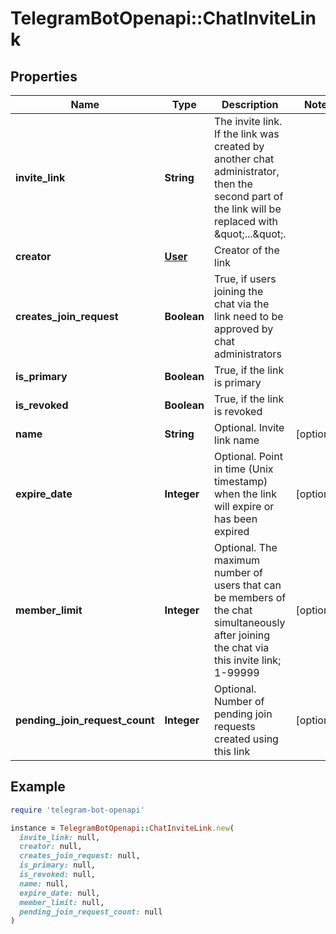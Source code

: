 # TelegramBotOpenapi::ChatInviteLink

## Properties

| Name | Type | Description | Notes |
| ---- | ---- | ----------- | ----- |
| **invite_link** | **String** | The invite link. If the link was created by another chat administrator, then the second part of the link will be replaced with \&quot;...\&quot;. |  |
| **creator** | [**User**](User.md) | Creator of the link |  |
| **creates_join_request** | **Boolean** | True, if users joining the chat via the link need to be approved by chat administrators |  |
| **is_primary** | **Boolean** | True, if the link is primary |  |
| **is_revoked** | **Boolean** | True, if the link is revoked |  |
| **name** | **String** | Optional. Invite link name | [optional] |
| **expire_date** | **Integer** | Optional. Point in time (Unix timestamp) when the link will expire or has been expired | [optional] |
| **member_limit** | **Integer** | Optional. The maximum number of users that can be members of the chat simultaneously after joining the chat via this invite link; 1-99999 | [optional] |
| **pending_join_request_count** | **Integer** | Optional. Number of pending join requests created using this link | [optional] |

## Example

```ruby
require 'telegram-bot-openapi'

instance = TelegramBotOpenapi::ChatInviteLink.new(
  invite_link: null,
  creator: null,
  creates_join_request: null,
  is_primary: null,
  is_revoked: null,
  name: null,
  expire_date: null,
  member_limit: null,
  pending_join_request_count: null
)
```


